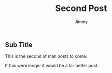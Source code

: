 ﻿---
title: Second Post
author: Jimmy
pubDate: 2023-06-02
category: Gear
description: this is a short description of the post which can be used in the card.
tags:
  - shoes socks
draft: false
---
## Sub Title

This is the second of man posts to come. 

If this were longer it would be a far better post.